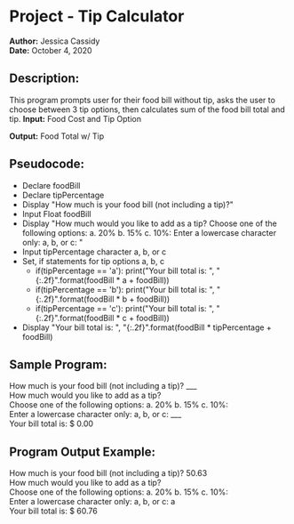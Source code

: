 # Project - Tip Calculator
**Author:**     Jessica Cassidy\
**Date:**       October 4, 2020

## Description: 
This program prompts user for their food bill without tip, asks the user to choose between 3 tip options, then calculates sum of the food bill total and tip.
**Input:** Food Cost and Tip Option

**Output:** Food Total w/ Tip

## Pseudocode:
- Declare foodBill
- Declare tipPercentage
- Display "How much is your food bill (not including a tip)?"
- Input Float foodBill
- Display "How much would you like to add as a tip? Choose one of the following options: a. 20%  b. 15% c. 10%: Enter a lowercase character only: a, b, or c: "
- Input tipPercentage character a, b, or c
- Set, if statements for tip options a, b, c
    - if(tipPercentage == 'a'): print("Your bill total is: ", "{:.2f}".format(foodBill * a + foodBill))
    - if(tipPercentage == 'b'): print("Your bill total is: ", "{:.2f}".format(foodBill * b + foodBill))
    - if(tipPercentage == 'c'): print("Your bill total is: ", "{:.2f}".format(foodBill * c + foodBill))
- Display "Your bill total is: ", "{:.2f}".format(foodBill * tipPercentage + foodBill)

## Sample Program:
How much is your food bill (not including a tip)? ___\
How much would you like to add as a tip?\
Choose one of the following options: a. 20%  b. 15% c. 10%:\
Enter a lowercase character only: a, b, or c: ___\
Your bill total is: $ 0.00

## Program Output Example:
How much is your food bill (not including a tip)? 50.63\
How much would you like to add as a tip?\
Choose one of the following options: a. 20%  b. 15% c. 10%:\
Enter a lowercase character only: a, b, or c: a\
Your bill total is: $ 60.76
